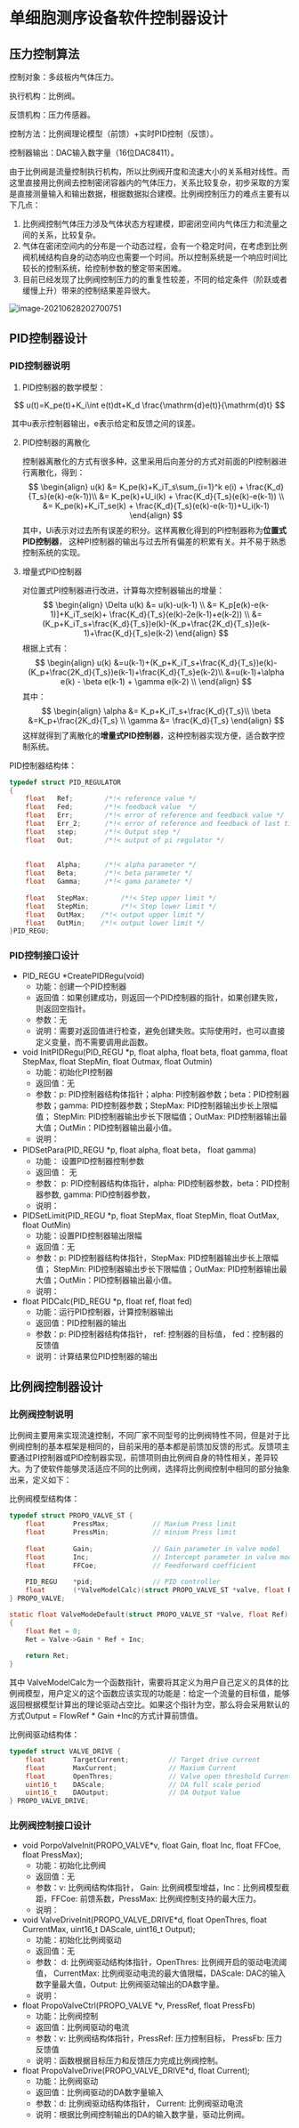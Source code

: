 # 单细胞测序设备软件控制器设计

## 压力控制算法

控制对象：多歧板内气体压力。

执行机构：比例阀。

反馈机构：压力传感器。

控制方法：比例阀理论模型（前馈）+实时PID控制（反馈）。

控制器输出：DAC输入数字量（16位DAC8411）。

由于比例阀是流量控制执行机构，所以比例阀开度和流速大小的关系相对线性。而这里直接用比例阀去控制密闭容器内的气体压力，关系比较复杂，初步采取的方案是直接测量输入和输出数据，根据数据拟合建模。比例阀控制压力的难点主要有以下几点：

1. 比例阀控制气体压力涉及气体状态方程建模，即密闭空间内气体压力和流量之间的关系，比较复杂。
2. 气体在密闭空间内的分布是一个动态过程，会有一个稳定时间，在考虑到比例阀机械结构自身的动态响应也需要一个时间。所以控制系统是一个响应时间比较长的控制系统，给控制参数的整定带来困难。
3. 目前已经发现了比例阀控制压力的的重复性较差，不同的给定条件（阶跃或者缓慢上升）带来的控制结果差异很大。

 ![image-20210628202700751](C:\Users\ranfa\AppData\Roaming\Typora\typora-user-images\image-20210628202700751.png)

## PID控制器设计

### PID控制器说明

1. PID控制器的数学模型：

$$
u(t)=K_pe(t)+K_i\int e(t)dt+K_d \frac{\mathrm{d}e(t)}{\mathrm{d}t}
$$

​				其中u表示控制器输出，e表示给定和反馈之间的误差。

2. PID控制器的离散化

   控制器离散化的方式有很多种，这里采用后向差分的方式对前面的PI控制器进行离散化，得到：
   $$
   \begin{align}
   u(k) &= K_pe(k)+K_iT_s\sum_{i=1}^k e(i) + \frac{K_d}{T_s}(e(k)-e(k-1))\\
   	&= K_pe(k)+U_i(k) + \frac{K_d}{T_s}(e(k)-e(k-1))	\\
   	&= K_pe(k)+K_iT_se(k) + \frac{K_d}{T_s}(e(k)-e(k-1))+U_i(k-1)
   \end{align}
   $$
   其中，Ui表示对过去所有误差的积分。这样离散化得到的PI控制器称为**位置式PID控制器**， 这种PI控制器的输出与过去所有偏差的积累有关。并不易于熟悉控制系统的实现。

3. 增量式PID控制器

   对位置式PI控制器进行改进，计算每次控制器输出的增量：
   $$
   \begin{align}
     \Delta u(k) &= u(k)-u(k-1)  \\
                 &= K_p[e(k)-e(k-1)]+K_iT_se(k)+ \frac{K_d}{T_s}(e(k)-2e(k-1)+e(k-2)) \\
                 &= (K_p+K_iT_s+\frac{K_d}{T_s})e(k)-(K_p+\frac{2K_d}{T_s})e(k-1)+\frac{K_d}{T_s}e(k-2)
   \end{align}
   $$
   根据上式有：
   $$
   \begin{align}
   u(k) &=u(k-1)+(K_p+K_iT_s+\frac{K_d}{T_s})e(k)-(K_p+\frac{2K_d}{T_s})e(k-1)+\frac{K_d}{T_s}e(k-2)\\
   	&=u(k-1)+\alpha e(k) - \beta e(k-1) + \gamma e(k-2)   \\
   \end{align}
   $$
   其中：
   $$
   \begin{align}
   \alpha &= K_p+K_iT_s+\frac{K_d}{T_s}\\
   \beta &=K_p+\frac{2K_d}{T_s} \\
   \gamma &= \frac{K_d}{T_s}
   \end{align}
   $$
   这样就得到了离散化的**增量式PID控制器**，这种控制器实现方便，适合数字控制系统。

PID控制器结构体：

```c
typedef struct PID_REGULATOR
{
    float   Ref;        /*!< reference value */
    float   Fed;        /*!< feedback value  */
    float   Err;        /*!< error of reference and feedback value */
    float   Err_2;		/*!< error of reference and feedback of last time*/
    float   step; 		/*!< Output step */
    float   Out;        /*!< output of pi regulator */
	
    
    float   Alpha;      /*!< alpha parameter */
    float   Beta;       /*!< beta parameter */
    float   Gamma;		/*!< gama parameter */
    
    float   StepMax;		/*!< Step upper limit */
    float   StepMin;		/*!< Step lower limit */  
    float   OutMax;    /*!< output upper limit */
    float   OutMin;    /*!< output lower limit */
}PID_REGU;
```

### PID控制接口设计

- PID_REGU *CreatePIDRegu(void)
  - 功能：创建一个PID控制器
  - 返回值：如果创建成功，则返回一个PID控制器的指针，如果创建失败，则返回空指针。
  - 参数：无
  - 说明：需要对返回值进行检查，避免创建失败。实际使用时，也可以直接定义变量，而不需要调用此函数。
- void InitPIDRegu(PID_REGU *p, float alpha, float beta, float gamma, float StepMax, float StepMin, float Outmax, float Outmin)
  - 功能：初始化PI控制器
  - 返回值：无
  - 参数：p: PID控制器结构体指针；alpha: PI控制器参数；beta：PID控制器参数；gamma: PID控制器参数；StepMax: PID控制器输出步长上限幅值； StepMin: PID控制器输出步长下限幅值；OutMax: PID控制器输出最大值；OutMin：PID控制器输出最小值。
  - 说明：
- PIDSetPara(PID_REGU *p, float alpha, float beta， float gamma)
  - 功能： 设置PID控制器控制参数
  - 返回值： 无
  - 参数： p: PID控制器结构体指针，alpha: PID控制器参数，beta：PID控制器参数, gamma: PID控制器参数，
  - 说明：
- PIDSetLimit(PID_REGU *p, float StepMax, float StepMin, float OutMax, float OutMin)
  - 功能：设置PID控制器输出限幅
  - 返回值：无
  - 参数：p: PID控制器结构体指针，StepMax: PID控制器输出步长上限幅值； StepMin: PID控制器输出步长下限幅值；OutMax: PID控制器输出最大值；OutMin：PID控制器输出最小值。
  - 说明：
- float PIDCalc(PID_REGU *p, float ref, float fed)
  - 功能：运行PID控制器，计算控制器输出
  - 返回值：PID控制器的输出
  - 参数：p: PID控制器结构体指针， ref: 控制器的目标值， fed：控制器的反馈值
  - 说明：计算结果位PID控制器的输出

## 比例阀控制器设计

### 比例阀控制说明

比例阀主要用来实现流速控制，不同厂家不同型号的比例阀特性不同，但是对于比例阀控制的基本框架是相同的，目前采用的基本都是前馈加反馈的形式。反馈项主要通过PI控制器或PID控制器实现，前馈项则由比例阀自身的特性相关，差异较大。为了使软件能够灵活适应不同的比例阀，选择将比例阀控制中相同的部分抽象出来，定义如下：

比例阀模型结构体：

```c
typedef struct PROPO_VALVE_ST {
    float       PressMax;			// Maxium Press limit
    float 		PressMin;			// minium Press limit
			
    float       Gain;				// Gain parameter in valve model
    float       Inc;				// Intercept parameter in valve model
	float 		FFCoe;				// Feedforward coefficient
    		
    PID_REGU    *pid;				// PID controller
    float       (*ValveModelCalc)(struct PROPO_VALVE_ST *valve, float Ref);		// Valve model, If not specified, output = flow * Gain + Inc;
} PROPO_VALVE;

static float ValveModeDefault(struct PROPO_VALVE_ST *Valve, float Ref)
{
 	float Ret = 0;
    Ret = Valve->Gain * Ref + Inc;
    
    return Ret;
}
```

其中 ValveModelCalc为一个函数指针，需要将其定义为用户自己定义的具体的比例阀模型，用户定义的这个函数应该实现的功能是：给定一个流量的目标值，能够返回根据模型计算出的理论驱动占空比。如果这个指针为空，那么将会采用默认的方式Output = FlowRef * Gain +Inc的方式计算前馈值。

比例阀驱动结构体：

```c
typedef struct VALVE_DRIVE {
    float   	TargetCurrent;			// Target drive current	
    float   	MaxCurrent;				// Maxium Current
    float   	OpenThres;				// Valve open threshold Current
    uint16_t  	DAScale;				// DA full scale period
    uint16_t  	DAOutput;				// DA Output Value
} PROPO_VALVE_DRIVE;
```

### 比例阀控制接口设计

- void PorpoValveInit(PROPO_VALVE*v, float Gain, float Inc, float FFCoe, float PressMax);
  - 功能：初始化比例阀
  - 返回值：无
  - 参数：v: 比例阀结构体指针， Gain: 比例阀模型增益，Inc：比例阀模型截距，FFCoe: 前馈系数，PressMax: 比例阀控制支持的最大压力。
  - 说明：
- void ValveDriveInit(PROPO_VALVE_DRIVE*d, float OpenThres, float CurrentMax, uint16_t DAScale, uint16_t  Output);
  - 功能：初始化比例阀驱动
  - 返回值：无
  - 参数： d: 比例阀驱动结构体指针，OpenThres: 比例阀开启的驱动电流阈值， CurrentMax: 比例阀驱动电流的最大值限幅，DAScale: DAC的输入数字量最大值，Output: 比例阀驱动输出的DA数字量。
  - 说明：
- float PropoValveCtrl(PROPO_VALVE *v, PressRef, float PressFb)
  - 功能：比例阀控制
  - 返回值：比例阀驱动的电流
  - 参数：v: 比例阀结构体指针，PressRef: 压力控制目标， PressFb: 压力反馈值
  - 说明：函数根据目标压力和反馈压力完成比例阀控制。
- float PropoValveDrive(PROPO_VALVE_DRIVE*d, float Current);
  - 功能：比例阀驱动
  - 返回值：比例阀驱动的DA数字量输入
  - 参数：d: 比例阀驱动结构体指针， Current: 比例阀驱动电流
  - 说明：根据比例阀控制输出的DA的输入数字量，驱动比例阀。